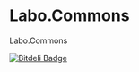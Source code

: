 Labo.Commons
============

Labo.Commons


[![Bitdeli Badge](https://d2weczhvl823v0.cloudfront.net/QuickOrBeDead/labo.commons/trend.png)](https://bitdeli.com/free "Bitdeli Badge")

